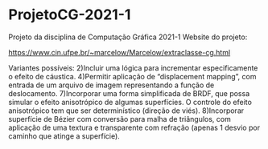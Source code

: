 # ProjetoCG-2021-1
Projeto da disciplina de Computação Gráfica 2021-1
Website do projeto:

https://www.cin.ufpe.br/~marcelow/Marcelow/extraclasse-cg.html

Variantes possíveis:
2)Incluir uma lógica para incrementar especificamente o efeito de cáustica. 
4)Permitir aplicação de “displacement mapping”, com entrada de um arquivo de imagem  representando a função de deslocamento. 
7)Incorporar uma forma simplificada de BRDF, que possa simular o efeito anisotrópico de  algumas superfícies. O controle do efeito anisotrópico tem que ser determinístico (direção de  viés). 
8)Incorporar superfície de Bézier com conversão para malha de triângulos, com aplicação de  uma textura e transparente com refração (apenas 1 desvio por caminho que atinge a superfície). 

